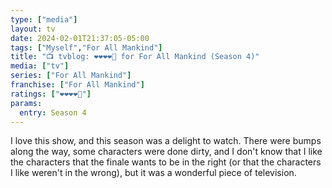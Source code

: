 ```yaml
---
type: ["media"]
layout: tv
date: 2024-02-01T21:37:05-05:00
tags: ["Myself","For All Mankind"]
title: "📺 tvblog: ❤️❤️❤️❤️🖤 for For All Mankind (Season 4)"
media: ["tv"]
series: ["For All Mankind"]
franchise: ["For All Mankind"]
ratings: ["❤️❤️❤️❤️🖤"]
params:
  entry: Season 4
---
```

I love this show, and this season was a delight to watch. There were bumps along the way, some characters were done dirty, and I don't know that I like the characters that the finale wants to be in the right (or that the characters I like weren't in the wrong), but it was a wonderful piece of television.
